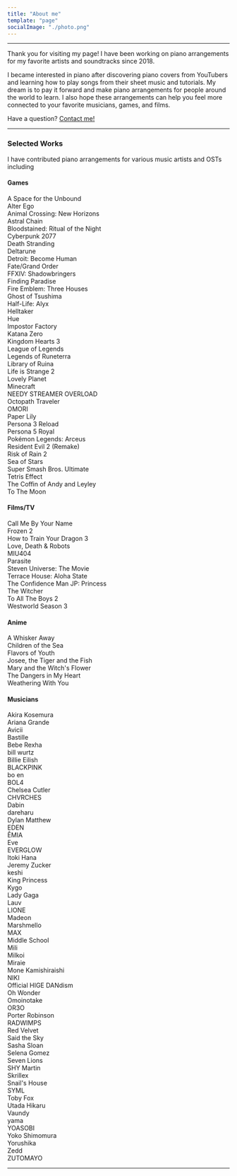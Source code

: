 ```yaml
---
title: "About me"
template: "page"
socialImage: "./photo.png"
---
```


---

Thank you for visiting my page! I have been working on piano arrangements for my favorite artists and soundtracks since 2018.

I became interested in piano after discovering piano covers from YouTubers and learning how to play songs from their sheet music and tutorials. My dream is to pay it forward and make piano arrangements for people around the world to learn. I also hope these arrangements can help you feel more connected to your favorite musicians, games, and films.

Have a question? [Contact me!](https://pianobin.com/contact)

---

### Selected Works

I have contributed piano arrangements for various music artists and OSTs including

#### Games

A Space for the Unbound  
Alter Ego  
Animal Crossing: New Horizons  
Astral Chain  
Bloodstained: Ritual of the Night  
Cyberpunk 2077  
Death Stranding  
Deltarune  
Detroit: Become Human  
Fate/Grand Order  
FFXIV: Shadowbringers  
Finding Paradise  
Fire Emblem: Three Houses  
Ghost of Tsushima  
Half-Life: Alyx  
Helltaker  
Hue  
Impostor Factory  
Katana Zero  
Kingdom Hearts 3  
League of Legends  
Legends of Runeterra  
Library of Ruina  
Life is Strange 2  
Lovely Planet  
Minecraft  
NEEDY STREAMER OVERLOAD  
Octopath Traveler  
OMORI  
Paper Lily  
Persona 3 Reload  
Persona 5 Royal  
Pokémon Legends: Arceus  
Resident Evil 2 (Remake)  
Risk of Rain 2  
Sea of Stars  
Super Smash Bros. Ultimate  
Tetris Effect  
The Coffin of Andy and Leyley  
To The Moon

#### Films/TV

Call Me By Your Name  
Frozen 2  
How to Train Your Dragon 3  
Love, Death & Robots  
MIU404  
Parasite  
Steven Universe: The Movie  
Terrace House: Aloha State  
The Confidence Man JP: Princess  
The Witcher  
To All The Boys 2  
Westworld Season 3

#### Anime

A Whisker Away  
Children of the Sea  
Flavors of Youth  
Josee, the Tiger and the Fish  
Mary and the Witch's Flower  
The Dangers in My Heart  
Weathering With You

#### Musicians

Akira Kosemura  
Ariana Grande  
Avicii  
Bastille  
Bebe Rexha  
bill wurtz  
Billie Eilish  
BLACKPINK  
bo en  
BOL4  
Chelsea Cutler  
CHVRCHES  
Dabin  
dareharu  
Dylan Matthew  
EDEN  
ÊMIA  
Eve  
EVERGLOW  
Itoki Hana  
Jeremy Zucker  
keshi  
King Princess  
Kygo  
Lady Gaga  
Lauv  
LIONE  
Madeon  
Marshmello  
MAX  
Middle School  
Mili  
Milkoi  
Miraie  
Mone Kamishiraishi  
NIKI  
Official HIGE DANdism  
Oh Wonder  
Omoinotake  
OR3O  
Porter Robinson  
RADWIMPS  
Red Velvet  
Said the Sky  
Sasha Sloan  
Selena Gomez  
Seven Lions  
SHY Martin  
Skrillex  
Snail's House  
SYML  
Toby Fox  
Utada Hikaru  
Vaundy  
yama  
YOASOBI  
Yoko Shimomura  
Yorushika  
Zedd  
ZUTOMAYO

---
